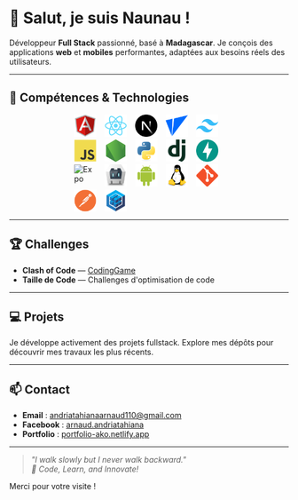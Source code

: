 # 👋 Salut, je suis Naunau !

Développeur **Full Stack** passionné, basé à **Madagascar**. Je conçois des applications **web** et **mobiles** performantes, adaptées aux besoins réels des utilisateurs.

---

## 🚀 Compétences & Technologies

<div style="display: grid; grid-template-columns: repeat(5, 50px); gap: 5px; justify-content: center;">
  <img src="https://raw.githubusercontent.com/devicons/devicon/master/icons/angularjs/angularjs-original.svg" alt="Angular" width="40" height="40" title="Angular"/>
  <img src="https://raw.githubusercontent.com/devicons/devicon/master/icons/react/react-original.svg" alt="React" width="40" height="40" title="React"/>
  <img src="https://raw.githubusercontent.com/devicons/devicon/master/icons/nextjs/nextjs-original.svg" alt="Next.js" width="40" height="40" title="Next.js"/>
  <img src="https://raw.githubusercontent.com/devicons/devicon/master/icons/vite/vite-original.svg" alt="Vite" width="40" height="40" title="Vite"/>
  <img src="https://raw.githubusercontent.com/devicons/devicon/master/icons/tailwindcss/tailwindcss-original.svg" alt="TailwindCSS" width="40" height="40" title="TailwindCSS"/>
  <img src="https://raw.githubusercontent.com/devicons/devicon/master/icons/javascript/javascript-original.svg" alt="JavaScript" width="40" height="40" title="JavaScript"/>
  <img src="https://raw.githubusercontent.com/devicons/devicon/master/icons/nodejs/nodejs-original.svg" alt="Node.js" width="40" height="40" title="Node.js"/>
  <img src="https://raw.githubusercontent.com/devicons/devicon/master/icons/python/python-original.svg" alt="Python" width="40" height="40" title="Python"/>
  <img src="https://raw.githubusercontent.com/devicons/devicon/master/icons/django/django-plain.svg" alt="Django" width="40" height="40" title="Django"/>
  <img src="https://raw.githubusercontent.com/devicons/devicon/master/icons/fastapi/fastapi-original.svg" alt="REST API" width="40" height="40" title="REST API"/>
  <img src="https://simpleicons.org/icons/expo.svg" alt="Expo" width="40" height="40" title="Expo"/>
  <img src="https://raw.githubusercontent.com/devicons/devicon/master/icons/cordova/cordova-original.svg" alt="Cordova" width="40" height="40" title="Cordova"/>
  <img src="https://raw.githubusercontent.com/devicons/devicon/master/icons/android/android-original.svg" alt="Android" width="40" height="40" title="Android"/>
  <img src="https://raw.githubusercontent.com/devicons/devicon/master/icons/linux/linux-original.svg" alt="Linux" width="40" height="40" title="Linux"/>
  <img src="https://raw.githubusercontent.com/devicons/devicon/master/icons/git/git-original.svg" alt="Git" width="40" height="40" title="Git"/>
  <img src="https://raw.githubusercontent.com/devicons/devicon/master/icons/postman/postman-original.svg" alt="Postman" width="40" height="40" title="Postman"/>
  <img src="https://raw.githubusercontent.com/devicons/devicon/master/icons/sequelize/sequelize-original.svg" alt="Sequelize CLI" width="40" height="40" title="Sequelize CLI"/>
</div>

---

## 🏆 Challenges

- **Clash of Code** — [CodingGame](https://www.codingame.com/)
- **Taille de Code** — Challenges d'optimisation de code

---

## 💻 Projets

Je développe activement des projets fullstack. Explore mes dépôts pour découvrir mes travaux les plus récents.

---

## 📫 Contact

- **Email** : andriatahianaarnaud110@gmail.com  
- **Facebook** : [arnaud.andriatahiana](https://www.facebook.com/arnaud.andriatahiana)  
- **Portfolio** : [portfolio-ako.netlify.app](https://portfolio-ako.netlify.app)

---

> *"I walk slowly but I never walk backward."*  
> *🌟 Code, Learn, and Innovate!*

Merci pour votre visite !

